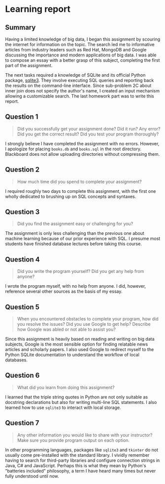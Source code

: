# Learning report

## Summary

Having a limited knowledge of big data, I began this assignment by scouring
the internet for information on the topic. The search led me to informative
articles from industry leaders such as Red Hat, MongoDB and Google discussing
the importance and modern applications of big data. I was able to compose an
essay with a better grasp of this subject, completing the first part of the
assignment.

The next tasks required a knowledge of SQLite and its official Python package,
[sqlite3](https://docs.python.org/3/library/sqlite3.html). They involve
executing SQL queries and reporting back the results on the command-line
interface. Since sub-problem 2C about inner join does not specify the author's
name, I created an input mechanism allowing a customizable search. The last
homework part was to write this report.

## Question 1

> Did you successfully get your assignment done? Did it run? Any error? Did you
  get the correct result? Did you test your program thoroughly?

I strongly believe I have completed the assignment with no errors. However, I
apologize for placing `books.db` and `books.sql` in the root directory.
Blackboard does not allow uploading directories without compressing them.

## Question 2

> How much time did you spend to complete your assignment?

I required roughly two days to complete this assignment, with the first one
wholly dedicated to brushing up on SQL concepts and syntaxes.

## Question 3

> Did you find the assignment easy or challenging for you?

The assignment is only less challenging than the previous one about machine
learning because of our prior experience with SQL. I presume most students have
finished database lectures before taking this course.

## Question 4

> Did you write the program yourself? Did you get any help from anyone?

I wrote the program myself, with no help from anyone. I did, however, reference
several other sources as the basis of my essay.

## Question 5

> When you encountered obstacles to complete your program, how did you resolve
  the issues? Did you use Google to get help? Describe how Google was abled or
  not able to assist you?

Since this assignment is heavily based on reading and writing on big data
subjects, Google is the most sensible option for finding relatable news articles
and scholarly papers. I also used Google to redirect myself to the Python SQLite
documentation to understand the workflow of local databases.

## Question 6

> What did you learn from doing this assignment?

I learned that the triple string quotes in Python are not only suitable as
docstring declarations but also for writing multi-line SQL statements. I also
learned how to use `sqlite3` to interact with local storage.

## Question 7

> Any other information you would like to share with your instructor? Make sure
  you provide program output on each option.

In other programming languages, packages like `sqlite3` and `tkinter` do not
usually come pre-installed with the standard library. I vividly remember having
to search for third-party libraries and configure connection strings in Java,
C# and JavaScript. Perhaps this is what they mean by Python's "batteries
included" philosophy, a term I have heard many times but never fully understood
until now.
